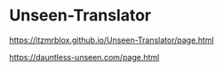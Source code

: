# Unseen-Translator

https://itzmrblox.github.io/Unseen-Translator/page.html

https://dauntless-unseen.com/page.html
